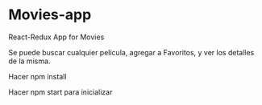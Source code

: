 # Movies-app
React-Redux App for Movies

Se puede buscar cualquier pelicula, agregar a Favoritos, y ver los detalles de la misma.

Hacer npm install

Hacer npm start para inicializar
